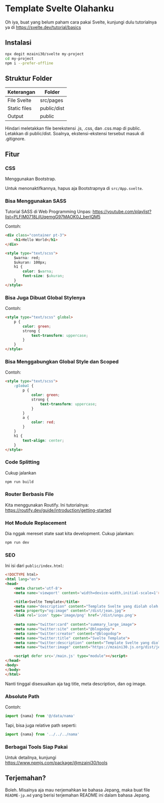 # Template Svelte Olahanku

Oh iya, buat yang belum paham cara pakai Svelte, kunjungi dulu tutorialnya ya di https://svelte.dev/tutorial/basics

## Instalasi

```bash
npx degit mzaini30/svelte my-project
cd my-project
npm i --prefer-offline
```

## Struktur Folder

| Keterangan | Folder |
|---|---|
| File Svelte | src/pages |
| Static files | public/dist |
| Output | public |

Hindari meletakkan file berekstensi .js, .css, dan .css.map di public. Letakkan di public/dist. Soalnya, ekstensi-ekstensi tersebut masuk di .gitignore.

## Fitur

### CSS

Menggunakan Bootstrap.

Untuk menonaktifkannya, hapus aja Bootstrapnya di `src/App.svelte`.

### Bisa Menggunakan SASS

Tutorial SASS di Web Programming Unpas: https://youtube.com/playlist?list=PLFIM0718LjIUqemgG97MAOK0J_berlQM5

Contoh:

```html
<div class="container pt-3">
	<h1>Hello World</h1>
</div>

<style type="text/scss">
	$warna: red;
	$ukuran: 100px;
	h1 {
		color: $warna;
		font-size: $ukuran;
	}
</style>
```

### Bisa Juga Dibuat Global Stylenya

Contoh:

```html
<style type="text/scss" global>
	p {
		color: green;
		strong {
			text-transform: uppercase;
		}
	}
</style>
```

### Bisa Menggabungkan Global Style dan Scoped

Contoh: 

```html
<style type="text/scss">
	:global {
		p {
			color: green;
			strong {
				text-transform: uppercase;
			}
		}
		a {
			color: red;
		}
	}
	h1 {
		text-align: center;
	}
</style>
```

### Code Splitting

Cukup jalankan 

```bash
npm run build
```

### Router Berbasis File

Kita menggunakan Routify. Ini tutorialnya: https://routify.dev/guide/introduction/getting-started

### Hot Module Replacement

Dia nggak mereset state saat kita development. Cukup jalankan:

```bash
npm run dev
```

### SEO

Ini isi dari `public/index.html`:

```html
<!DOCTYPE html>
<html lang="en">
<head>
	<meta charset='utf-8'>
	<meta name='viewport' content='width=device-width,initial-scale=1'>

	<title>Svelte Template</title>
	<meta name="description" content="Template Svelte yang diolah oleh Zen">
	<meta property="og:image" content="/dist/jean.jpg">
	<link rel='icon' type='image/png' href='/dist/ungu.png'>
	
	<meta name="twitter:card" content="summary_large_image">
	<meta name="twitter:site" content="@blogodop">
	<meta name="twitter:creator" content="@blogodop">
	<meta name="twitter:title" content="Svelte Template">
	<meta name="twitter:description" content="Template Svelte yang diolah oleh Zen">
	<meta name="twitter:image" content="https://mzaini30.js.org/dist/jean.jpg">

	<script defer src='/main.js' type="module"></script>
</head>
<body>
</body>
</html>


```

Nanti tinggal disesuaikan aja tag title, meta description, dan og image.

### Absolute Path

Contoh:

```javascript
import {nama} from '@/data/nama'
```

Tapi, bisa juga relative path seperti:

```javascript
import {nama} from '../../../nama'
```

### Berbagai Tools Siap Pakai

Untuk detailnya, kunjungi https://www.npmjs.com/package/@mzaini30/tools

## Terjemahan?

Boleh. Misalnya aja mau nerjemahkan ke bahasa Jepang, maka buat file `README-jp.md` yang berisi terjemahan README ini dalam bahasa Jepang.
